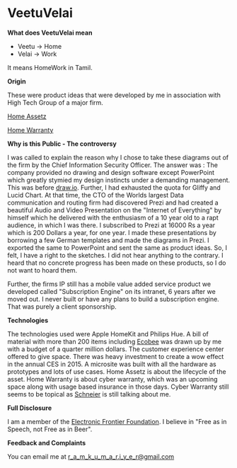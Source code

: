 # VeetuVelai

**What does VeetuVelai mean**

*  Veetu -> Home
*  Velai -> Work

It means HomeWork in Tamil.

**Origin**

These were product ideas that were developed by me in association with High Tech Group of a major firm.

[Home Assetz](
https://github.com/spacetracker-collab/VeetuVelai/blob/main/Home%20Assetz%201.0.png)

[Home Warranty](https://github.com/spacetracker-collab/VeetuVelai/blob/main/Home%20Warranty%201.0.png)





**Why is this Public - The controversy**

I was called to explain the reason why I chose to take  these diagrams out of the firm by the Chief Information Security Officer. The answer was : The company provided no drawing and design software except PowerPoint which greatly stymied my design instincts under a demanding management. This was before [draw.io](https://app.diagrams.net/). Further, I had exhausted the quota for Gliffy and Lucid Chart. At that time, the CTO of the Worlds largest Data communication and routing firm had discovered Prezi and had created a beautiful Audio and Video Presentation on the "Internet of Everything" by himself which he delivered with the enthusiasm of a 10 year old to a rapt audience, in which I was there.  I subscribed to Prezi at 16000 Rs a year which is 200 Dollars a year, for one year. I made these presentations by borrowing a few German templates and made the diagrams in Prezi. I exported the same to PowerPoint and sent the same as product ideas. So, I felt, I have a right to the sketches. I did not hear anything to the contrary. I heard that no concrete progress has been made on these products, so I do not want to hoard them.

Further, the firms IP still has a mobile value added service product we developed called "Subscription Engine" on its intranet, 6 years after we moved out. I never built or have any plans to build a subscription engine. That was purely a client sponsorship.

**Technologies**

The technologies used were Apple HomeKit and Philips Hue. A bill of material with more than 200 items including [Ecobee](https://www.ecobee.com/en-us/) was drawn up by me with a budget of a quarter million dollars. The customer experience center offered to give space. There was heavy investment to create a wow effect in the annual CES in 2015. A microsite was built with all the hardware as prototypes and lots of use cases. Home Assetz is about the lifecycle of the asset. Home Warranty is about cyber warranty, which was an upcoming space along with usage based insurance in those days. Cyber Warranty still seems to be topical as [Schneier](https://www.schneier.com/blog/archives/2020/03/on_cyber_warran.html) is still talking about me.


**Full Disclosure**

I am a member of the [Electronic Frontier Foundation](https://www.eff.org/). I believe in "Free as in Speech, not Free as in Beer".

**Feedback and Complaints**

You can email me at r_a_m_k_u_m_a_r.i_y_e_r@gmail.com



